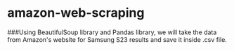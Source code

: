 # amazon-web-scraping

###Using BeautifulSoup library and Pandas library, we will take the data from Amazon's website for Samsung S23 results and save it inside .csv file.
